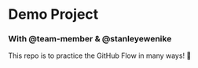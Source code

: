 # Demo Project

### With @team-member & @stanleyewenike

This repo is to practice the GitHub Flow in many ways! :tada:
